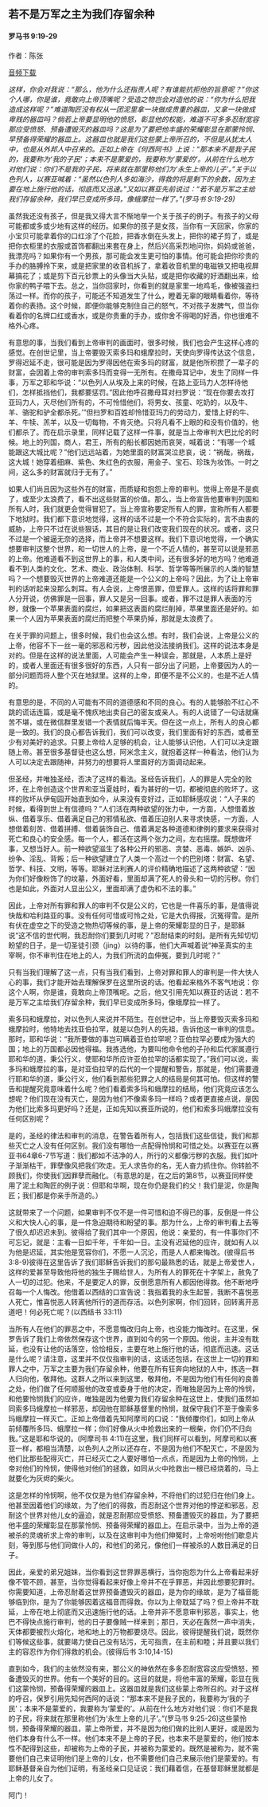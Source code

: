 ﻿## 若不是万军之主为我们存留余种

#### 罗马书 9:19-29

作者：陈张

[音频下载]()  

*这样，你会对我说：“那么，他为什么还指责人呢？有谁能抗拒他的旨意呢？”你这个人哪，你是谁，竟敢向上帝顶嘴呢？受造之物岂会对造他的说：“你为什么把我造成这样呢？”难道陶匠没有权从一团泥里拿一块做成贵重的器皿，又拿一块做成卑贱的器皿吗？倘若上帝要显明他的愤怒，彰显他的权能，难道不可多多忍耐宽容那应受愤怒、预备遭毁灭的器皿吗？这是为了要把他丰盛的荣耀彰显在那蒙怜悯、早预备得荣耀的器皿上。这器皿也就是我们这些蒙上帝所召的，不但是从犹太人中，也是从外邦人中召来的。正如上帝在《何西阿书》上说：“那本来不是我子民的，我要称为‘我的子民’；本来不是蒙爱的，我要称为‘蒙爱的’。从前在什么地方对他们说：你们不是我的子民，将来就在那里称他们为‘永生上帝的儿子’。”关于以色列人，以赛亚喊着：“虽然以色列人多如海沙，得救的将是剩下的余数，因为主要在地上施行他的话，彻底而又迅速。”又如以赛亚先前说过：“若不是万军之主给我们存留余种，我们早已变成所多玛，像蛾摩拉一样了。”(罗马书 9:19-29)*

虽然我还没有孩子，但是我又得大言不惭地举一个关于孩子的例子。有孩子的父母可能都或多或少地有这样的经历。如果你的孩子是女孩，当你有一天回家，你家的小宝贝可能拿着你的口红涂了个花脸，把香水倒在头发上，把你的裙子剪了，或是把你衣柜里的衣服或首饰都翻出来套在身上，然后兴高采烈地问你，妈妈或爸爸，我漂亮吗？如果你有一个男孩，那可能会发生更可怕的事情。他可能会把你珍贵的手办的胳膊拎下来，或是把家里的收音机拆了，拿着收音机里的电磁铁又把电视屏幕搞花了；或是剪下百元钞票上的头像当大头贴，或是把你收藏的好酒翻出来，给你家的鸭子喂下去。总之，当你回家时，你看到的就是家里一地鸡毛，像被强盗扫荡过一样。而你的孩子，可能还不知道发生了什么，瞪着无辜的眼睛看着你，等待着你的表扬。这个时候，即便你能够克制住自己的怒气，不对孩子发脾气，但当你看着你的名牌口红或香水，或是你贵重的手办，或你舍不得喝的好酒，你也很难不格外心疼。

有意思的事，当我们看到上帝审判的画面时，很多时候，我们也会产生这样心疼的感觉。在创世记里，当上帝要毁灭索多玛和蛾摩拉时，天使向罗得传达这个信息，罗得迟延不走，很可能是因为罗得因他在索多玛的财富，就是他所积攒了一辈子的财富，会因着上帝的审判索多玛而变得一无所有。在撒母耳记中，发生了同样一件事，万军之耶和华说：“以色列人从埃及上来的时候，在路上亚玛力人怎样待他们，怎样抵挡他们，我都要惩罚。”因此他呼召撒母耳对扫罗说：“现在你要去攻打亚玛力人，灭尽他们所有的，不可怜惜他们，将男女、孩童、吃奶的，以及牛、羊、骆驼和驴全都杀死。’”但扫罗和百姓却怜惜亚玛力的劳动力，爱惜上好的牛、羊、牛犊、羔羊，以及一切每物，不肯灭绝。只将凡看不上眼的和没有价值的，他们都杀了。而在启示录里，同样记载了这样一件事，就是当上帝审判大巴比伦的时候。地上的列国，商人，君王，所有的船长都因她而哀哭，喊着说：“有哪一个城能跟这大城比呢？”他们远远站着，为她里面的财富哭泣悲哀，说：“祸哉，祸哉，这大城！她穿着细麻、紫色、朱红色的衣服，用金子、宝石、珍珠为妆饰。一时之间，这么多的财富就归于无有了。”

如果人们尚且因为这些外在的财富，而质疑和抱怨上帝的审判。觉得上帝是不是疯了，或至少太浪费了，看不出这些财富的价值。那么，当上帝宣告他要审判列国和所有人时，我们就更会觉得冒犯了。当上帝宣称要定所有人的罪，宣称所有人都要下地狱时。我们都下意识地觉得，这样的话不过是一个不符合实际的，言不由衷的威胁，上帝只不过在说些狠话，其目的是让我们改变我们现在的状况。或者，这只不过是一个被逼无奈的选择，而上帝并不想要这样。我们下意识地觉得，一个确实想要审判这整个世界，和一切世人的上帝，是一个不近人情的，甚至可以说是邪恶的上帝。他难道看不到这世界上的事，和人类中间，还有很多好的地方吗？他难道看不到人类的文化、艺术、商业、政治体制、科学、哲学等等所展示的人类的智慧吗？一个想要毁灭世界的上帝难道还能是一个公义的上帝吗？因此，为了让上帝审判的话听起来没那么刺耳。有人会说，上帝恨恶罪，但爱罪人。这样的话将罪和罪人分开说，仿佛罪是一回事，罪人又是另一回事。或者，罪不过是罪人表面的污秽，就像一个苹果表面的腐烂，如果把这表面的腐烂削掉，苹果里面还是好的。如果一个人因为苹果表面的腐烂而把整个苹果扔掉，那就是太浪费了。

在关于罪的问题上，很多时候，我们也会这么想。有时，我们会说，上帝是公义的上帝，他容不下一丝一毫的邪恶和污秽，因此他没法接纳我们。这样的说法本身是对的。但是在这样的说法里面，人可能会产生一种误会，那就是，人本质上是好的，或者人里面还有很多很好的东西，人只有一部分出了问题，上帝要因为人的一部分问题而将人整个灭在地狱里。这样的上帝，即便不是不公义的，也是不近人情的。

有意思的是，不同的人可能有不同的道德感和不同的良心。有的人能够脸不红心不跳的谎话连篇，或是毫不愧疚地出卖自己的密友或亲人。有的人说错了一句话就痛苦不堪，或在微信群里发错一个表情就后悔半天。但在这一点上，所有人的良心都是一致的。我们的良心都告诉我们，我们可以改变，我们里面有好的东西，或者至少有对美好的追求。只要上帝给人足够的机会，让人能够认识他，人们可以决定跟随上帝。甚至很多基督徒也这么想，阿米念主义，就抱着这样一种看法，他们认为人可以决定去跟随神，并努力的想要将人里面好的方面调动起来。

但圣经，并唯独圣经，否决了这样的看法。圣经告诉我们，人的罪是人完全的败坏，在上帝创造这个世界和亚当夏娃时，看为甚好的一切，都被彻底的败坏了。这样的败坏从伊甸园开始直到如今，从来没有变好过，正如耶稣感叹说：“人子来的时候，看得到世上有信德吗？”人们活在两种欲望的张力中，一方面，人想借着放纵、借着享乐、借着满足自己的邪情私欲、借着压迫别人来寻求快感，一方面，人想借着刻苦、借着拼搏、借着装饰自己、借着满足各种道德和律例的要求来获得对死亡和良心的安全感。每一个人，都活在这两个张力之间，左右摇摆。既想做坏事，又想当好人。前一种欲望滋生了各种公开的邪恶、贪婪、恶毒、嫉妒、凶杀、纷争、淫乱、背叛；后一种欲望建立了人类一个高过一个的巴别塔：财富、名望、哲学、科技、文明，等等。耶稣对法利赛人的评价精确地描述了这两种欲望：“因为你们好像粉饰了的坟墓，外面好看，里面却满了死人的骨头和一切的污秽。你们也是如此，外面对人显出公义，里面却满了虚伪和不法的事。”

因此，上帝对所有罪和罪人的审判不仅是公义的，它也是一件喜乐的事，是值得说快哉和哈利路亚的事。没有任何可惜或可怜之处，它是大仇得报，沉冤得雪。是所有伏在虚空之下的受造之物热切等候的事，是上帝的荣耀彰显的日子，是耶稣说“这不信的世代啊，我忍耐你们要到几时呢？”忍耐结束的时刻。是所有先知切切盼望的日子，是一切圣徒引颈（jing）以待的事，他们大声喊着说“神圣真实的主宰啊，你不审判住在地上的人，为我们所流的血伸冤，要到几时呢？”

只有当我们理解了这一点，只有当我们看到，上帝对罪和罪人的审判是一件大快人心的事，我们才能开始去理解保罗在这里所说的话。他看起来格外不客气地说：你这个人啊，你是谁，竟敢向上帝顶嘴呢。之后，他又引用先知以赛亚的话说：若不是万军之主给我们存留余种，我们早已变成所多玛，像蛾摩拉一样了。

索多玛和蛾摩拉，对以色列人来说并不陌生。在创世记中，当上帝要毁灭索多玛和蛾摩拉时，他特地去找亚伯拉罕，就是以色列人的先祖，告诉他这一审判的信息。那时，耶和华说：“我所要做的事岂可瞒着亚伯拉罕呢？亚伯拉罕必要成为强大的国；地上的万国都必因他得福。我拣选他，为要叫他命令他的子孙和后代家属遵行耶和华的道，秉公行义，使耶和华所应许亚伯拉罕的话都实现了。”我们可以说，索多玛和蛾摩拉的事，是对亚伯拉罕的后代的一个提醒和警告，那就是，他们需要遵行耶和华的道，秉公行义，他们看到那些犯罪之人的结局是何其可怕。但这样的警告和提醒究竟意味着什么呢？他们看着索多玛和蛾摩拉的结局，他们究竟应该怎么想呢？他们现在没有灭亡，是因为他们不像索多玛一样吗？或者更直接点说，是因为他们比索多玛更好吗？还是，正如先知以赛亚所说的，他们和索多玛蛾摩拉没有任何区别呢？

是的，圣经的律法和审判的消息，在警告着所有人，包括我们这些信徒，我们和那些灭亡之人没有任何区别。我们没有哪怕一点配得怜悯和可惜之处。以赛亚在以赛亚书64章6-7节写道：我们都如不洁净的人，所行的义都像污秽的衣服。我们如叶子渐渐枯干，罪孽像风把我们吹走。无人求告你的名，无人奋力抓住你。你转脸不顾我们，你使我们因罪孽而融化。（有意思的是，在之后的第8节，以赛亚同样使用了泥土和陶匠的例子说：但耶和华啊，现在你仍是我们的父！我们是泥，你是陶匠；我们都是你亲手所造的。）

这就带来了一个问题，如果审判不仅不是一件可惜和迫不得已的事，反倒是一件公义和大快人心的事，是一件急迫期待和盼望的事。那为什么，上帝的审判看上去等了很久却迟迟未到。彼得给了我们其中一个原因，他说：亲爱的，有一件事你们不可忘记，就是：主看一日如千年，千年如一日。主没有迟延他的应许，就如有人以为他是迟延，其实他是宽容你们，不愿一人沉沦，而是人人都来悔改。(彼得后书 3:8-9)彼得在这里告诉了我们耶稣告诉我们的那句最熟悉的话，就是上帝爱世人，这样的爱甚至导致他将他的独生子赐给世人，为所有人的罪死在十字架上，赦免了人一切的过犯。他来，不是要定人的罪，反倒愿意所有人都因他得救。他不断地呼召每一个人悔改。他借着以西结的口宣告说：我指着我的永生起誓，我断不喜悦恶人死亡，惟喜悦恶人转离他所行的道而存活。以色列家啊，你们回转，回转离开恶道吧！何必死亡呢？(以西结书 33:11)

当所有人在他们的罪恶之中，不愿意悔改归向上帝，也没能力悔改时。在这里，保罗告诉了我们上帝依然保存这个世界，直到如今的另一个原因。他说，主并没有耽延，也没有让他的话落空，恰恰相反，主要在地上施行他的话，彻底而迅速。这话是什么呢？请注意，这里并不仅仅指审判的话，这话还包括，在这世上一切的罪和罪人之中，万军之主要为我们存留余种，他要在所有狂奔向地狱的人中，拣选一群人归向他，敬拜他。这群人之所以来到这里，敬拜他，不是因为他们有任何的良善之处，他们做了任何顺服他的改变或委身于他的决定，而唯独是因为上帝的怜悯，和他要怜悯我们的应许，唯独是因为他要为我们存留余种在这世上，使我们虽然如同索多玛蛾摩拉一样邪恶，却因他在耶稣基督里的怜悯，就保守我们不至于像索多玛蛾摩拉一样灭亡。正如上帝借着先知阿摩司的口说：“我倾覆你们，如同上帝从前倾覆所多玛、蛾摩拉一样；你们好像从火中抢救出来的一根柴，你们仍不归向我。”这是耶和华说的。(阿摩司书 4:11)在这里，我们同样可以看到，阿摩司和以赛亚一样，都相当清楚，以色列人之所以还存在，不是因为他们不配灭亡，不是因为他们比那些配得灭亡，并已经灭亡之人要好哪怕一点点，而是因为上帝的怜悯，上帝对他们的怜悯，使得他对他们的拯救，如同从火中抢救出一根已经烧着的，马上就要化为灰烬的柴火。

这是怎样的怜悯啊，他不仅仅是为他们存留余种，不将他们的过犯归在他们身上。他甚至因着他们的缘故，为了他们的得救，而忍耐这个世界对他的悖逆和邪恶，忍耐这个世界对他儿女的逼迫，就是忍耐那应受愤怒、预备遭毁灭的器皿，为了要把他丰盛的荣耀彰显在那蒙怜悯、预备得荣耀的器皿上。在启示录中，当为上帝的道被杀的灵魂祈求上帝的审判，以及在这审判中为他们伸冤时，上帝吩咐他们歇息片刻，等到那与他们同做仆人的，和他们的弟兄，像他们一样被杀的人数目满足的日子。

因此，亲爱的弟兄姐妹，当你看到这世界罪恶横行，当你抱怨为什么上帝看起来好像不管不顾，甚至，当你觉得看起来好像上帝并不在乎罪恶，并因此想要犯罪时。你需要知道，上帝忍耐着这世界预备遭毁灭的器皿，是为你的缘故，是为了福音能够临到你，是为了你能够因着这福音而得救。你以为上帝耽延了吗？但上帝并不耽延，上帝在地上彻底而又迅速施行他的话。上帝并非不愿意审判邪恶，事实上，他巴不得快点施行审判，他的日子要像贼一样来到；那日，天必在轰然一声中消失，天体都要被烈火熔化，地和地上的万物都要烧尽。因此，彼得提醒我们说，既然你们等候这些事，就要竭力使自己没有玷污，无可指责，在主前和睦；并且要以我们主的容忍作为你们得救的机会。(彼得后书 3:10,14-15)

直到如今，我们的主依然没有来，那公义的神依然在多多忍耐宽容这应受愤怒，预备遭毁灭的世界。他有一个美好的目的。这目的就是，将他丰富的荣耀，彰显在我们这蒙怜悯，预备得荣耀的器皿上。这器皿就是我们这些蒙上帝所召的。对于这样的呼召，保罗引用先知何西阿的话说：“那本来不是我子民的，我要称为‘我的子民’；本来不是蒙爱的，我要称为‘蒙爱的’。从前在什么地方对他们说：你们不是我的子民，将来就在那里称他们为‘永生上帝的儿子’。”(罗马书 9:25-26)这些蒙怜悯，预备得荣耀的器皿，蒙上帝所爱，并不是因为他们做的比别人更好，或是因为他们本身有什么不一样。他们本来不是上帝的子民，也本来不是蒙爱的，他们按本性不配得到这些，却被称为上帝的子民，并被称为蒙爱的。既然是被称为，就不需要他们自己来证明他们是上帝的儿女，也不需要他们自己来展示他们是蒙爱的。有耶稣基督亲自为他们证明，有圣经亲口见证说：我们藉着信，在基督耶稣里就都是上帝的儿女了。

阿门！